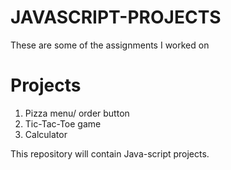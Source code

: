 # JAVASCRIPT-PROJECTS
These are some of the assignments I worked on

# Projects

1. Pizza menu/ order button
2. Tic-Tac-Toe game
3. Calculator


This repository will contain Java-script projects.
